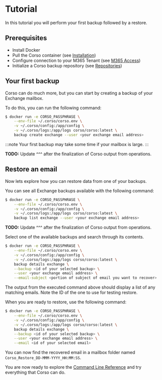 # Tutorial

In this tutorial you will perform your first backup followed by a restore.

## Prerequisites

* Install Docker
* Pull the Corso container (see [Installation](/install))
* Configure connection to your M365 Tenant (see [M365 Access](/configuration/m365_access))
* Initialize a Corso backup repository (see [Repositories](/configuration/repos))

## Your first backup

Corso can do much more, but you can start by creating a backup of your Exchange mailbox.

To do this, you can run the following command:

```bash
$ docker run -e CORSO_PASSPHRASE \
    --env-file ~/.corso/corso.env \
    -v ~/.corso/config:/app/config \
    -v ~/.corso/logs:/app/logs corso/corso:latest \
    backup create exchange --user <your exchange email address>
```

:::note
Your first backup may take some time if your mailbox is large.
:::

**TODO:** Update ^^^ after the finalization of Corso output from operations.

## Restore an email

Now lets explore how you can restore data from one of your backups.

You can see all Exchange backups available with the following command:

```bash
$ docker run -e CORSO_PASSPHRASE \
    --env-file ~/.corso/corso.env \
    -v ~/.corso/config:/app/config \
    -v ~/.corso/logs:/app/logs corso/corso:latest \
    backup list exchange --user <your exchange email address>
```

**TODO:** Update ^^^ after the finalization of Corso output from operations.

Select one of the available backups and search through its contents.

```bash
$ docker run -e CORSO_PASSPHRASE \
    --env-file ~/.corso/corso.env \
    -v ~/.corso/config:/app/config \
    -v ~/.corso/logs:/app/logs corso/corso:latest \
    backup details exchange \
    --backup <id of your selected backup> \
    --user <your exchange email address> \
    --email-subject <portion of subject of email you want to recover>
```

The output from the executed command above should display a list of any matching emails. Note the ID
of the one to use for testing restore.

When you are ready to restore, use the following command:

```bash
$ docker run -e CORSO_PASSPHRASE \
    --env-file ~/.corso/corso.env \
    -v ~/.corso/config:/app/config \
    -v ~/.corso/logs:/app/logs corso/corso:latest \
    backup details exchange \
    --backup <id of your selected backup> \
    --user <your exchange email address> \
    --email <id of your selected email>
```

You can now find the recovered email in a mailbox folder named `Corso_Restore_DD-MMM-YYYY_HH:MM:SS`.

You are now ready to explore the [Command Line Reference](cli) and try everything that Corso can do.
